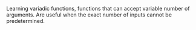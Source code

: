 Learning variadic functions, functions that can accept variable number of arguments. Are useful when the exact number of inputs cannot be predetermined.
